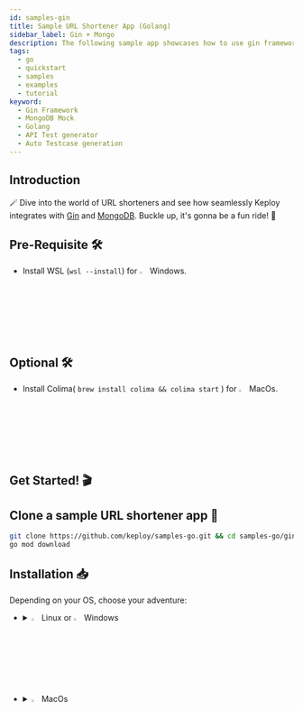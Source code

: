 ```yaml
---
id: samples-gin
title: Sample URL Shortener App (Golang)
sidebar_label: Gin + Mongo
description: The following sample app showcases how to use gin framework and the Keploy Platform.
tags:
  - go
  - quickstart
  - samples
  - examples
  - tutorial
keyword:
  - Gin Framework
  - MongoDB Mock
  - Golang
  - API Test generator
  - Auto Testcase generation
---
```


## Introduction

🪄 Dive into the world of URL shorteners and see how seamlessly Keploy integrates with [Gin](https://gin-gonic.com/) and [MongoDB](https://www.mongodb.com/). Buckle up, it's gonna be a fun ride! 🎢

## Pre-Requisite 🛠️

- Install WSL (`wsl --install`) for <img src="/docs/img/os/windows.png" alt="Windows" width="3%" /> Windows.

## Optional 🛠️

- Install Colima( `brew install colima && colima start` ) for <img src="/docs/img/os/macos.png" alt="MacOS" width="3%" /> MacOs.

## Get Started! 🎬

## Clone a sample URL shortener app 🧪

```bash
git clone https://github.com/keploy/samples-go.git && cd samples-go/gin-mongo
go mod download
```

## Installation 📥

Depending on your OS, choose your adventure:

- <details>
   <summary><img src="/docs/img/os/linux.png" alt="Linux" width="3%" /> Linux or <img src="/docs/img/os/windows.png" alt="Windows" width="3%" /> Windows</summary>

  Alright, let's equip ourselves with the **latest Keploy binary**:

  ```bash
  curl --silent --location "https://github.com/keploy/keploy/releases/latest/download/keploy_linux_amd64.tar.gz" | tar xz -C /tmp

  sudo mkdir -p /usr/local/bin && sudo mv /tmp/keploy /usr/local/bin && keploy
  ```

  If everything goes right, your screen should look a bit like this:

   <img src="/docs/img/code-snippets/install-keploy-logs.png" alt="Test Case Generator" width="50%" />

  Moving on...
   <details>
   <summary style={{ fontWeight: 'bold', fontSize: '1.17em', marginLeft: '0.5em' }}> Run App with <img src="/docs/img/os/docker.png" alt="Docker Container" width="3%" /> Docker </summary>

  #### Add alias for Keploy:

  ```bash
  alias keploy='sudo docker run --pull always --name keploy-v2 -p 16789:16789 --privileged --pid=host -it -v $(pwd):$(pwd) -w $(pwd) -v /sys/fs/cgroup:/sys/fs/cgroup -v /sys/kernel/debug:/sys/kernel/debug -v /sys/fs/bpf:/sys/fs/bpf -v /var/run/docker.sock:/var/run/docker.sock -v '"$HOME"'/.keploy-config:/root/.keploy-config -v '"$HOME"'/.keploy:/root/.keploy --rm ghcr.io/keploy/keploy'
  ```

  ### Lights, Camera, Record! 🎥

  Fire up the application and mongoDB instance with Keploy. Keep an eye on the two key flags:
  `-c`: Command to run the app (e.g., `docker compose up`).

  `--containerName`: The container name in the `docker-compose.yml` for traffic interception.

  ```bash
  keploy record -c "docker compose up" --containerName "ginMongoApp"
  ```

  Getting logs like this? Perfect! 👌

   <img src="/docs/img/code-snippets/keploy-record-docker.png" alt="Keploy Record Test case" width="100%" />
   <img src="/docs/img/code-snippets/keploy-record-docker2.png" alt="Keploy record mocks" width="100%" />

  🔥 Challenge time! Generate some test cases. How? Just **make some API calls**. Postman, Hoppscotch or even curl - take your pick!

  Let's make URLs short and sweet:

  #### Generate shortened url

  ```bash
  curl --request POST \
    --url http://localhost:8080/url \
    --header 'content-type: application/json' \
    --data '{
    "url": "https://google.com"
  }'
  ```

  Here's a peek of what you get:

  ```json
  {
    "ts": 1645540022,
    "url": "http://localhost:8080/Lhr4BWAi"
  }
  ```

  🎉 Woohoo! With a simple API call, you've crafted a test case with a mock! Dive into the Keploy directory and feast your eyes on the newly minted `test-1.yml` and `mocks.yml`

  ```yaml
  version: api.keploy.io/v1beta2
  kind: Http
  name: test-1
  spec:
    metadata: {}
    req:
      method: POST
      proto_major: 1
      proto_minor: 1
      url: http://localhost:8080/url
      header:
        Accept: "*/*"
        Content-Length: "33"
        Content-Type: application/json
        Host: localhost:8080
        User-Agent: curl/7.77.0
      body: |-
        {
          "url": "https://google.com"
        }
      body_type: ""
    resp:
      status_code: 200
      header:
        Content-Length: "65"
        Content-Type: application/json; charset=utf-8
        Date: Sun, 01 Oct 2023 15:15:47 GMT
      body: '{"ts":1696173347979970488,"url":"http://localhost:8080/Lhr4BWAi"}'
      body_type: ""
      status_message: ""
      proto_major: 0
      proto_minor: 0
    objects: []
    assertions:
      noise:
        - header.Date
    created: 1696173352
  ```

  this is how the generated **mock.yml** will look like:

  ```yaml
  version: api.keploy.io/v1beta2
  kind: Mongo
  name: mocks
  spec:
    metadata:
      operation: '{ OpMsg flags: 0, sections: [{ SectionSingle msg: {"update":"url-shortener","ordered":true,"writeConcern":{"w":"majority"},"lsid":{"id":{"$binary":{"base64":"eRaUQwDxR2qw3Jcbpn0Gfw==","subType":"04"}}},"$db":"keploy"} }, { SectionSingle identifier: updates , msgs: [ {"q":{"_id":"Lhr4BWAi"},"u":{"$set":{"_id":"Lhr4BWAi","created":{"$date":{"$numberLong":"1696173347975"}},"updated":{"$date":{"$numberLong":"1696173347975"}},"url":"https://google.com"}},"upsert":true} ] }], checksum: 0 }'
    requests:
      - header:
          length: 301
          requestId: 11
          responseTo: 0
          Opcode: 2013
        message:
          flagBits: 0
          sections:
            - '{ SectionSingle msg: {"update":"url-shortener","ordered":true,"writeConcern":{"w":"majority"},"lsid":{"id":{"$binary":{"base64":"eRaUQwDxR2qw3Jcbpn0Gfw==","subType":"04"}}},"$db":"keploy"} }'
            - '{ SectionSingle identifier: updates , msgs: [ {"q":{"_id":"Lhr4BWAi"},"u":{"$set":{"_id":"Lhr4BWAi","created":{"$date":{"$numberLong":"1696173347975"}},"updated":{"$date":{"$numberLong":"1696173347975"}},"url":"https://google.com"}},"upsert":true} ] }'
          checksum: 0
        read_delay: 41060962050
    responses:
      - header:
          length: 60
          requestId: 14
          responseTo: 11
          Opcode: 2013
        message:
          flagBits: 0
          sections:
            - '{ SectionSingle msg: {"n":{"$numberInt":"1"},"nModified":{"$numberInt":"1"},"ok":{"$numberDouble":"1.0"}} }'
          checksum: 0
        read_delay: 2506709
    created: 1696173347
  ---
  version: api.keploy.io/v1beta2
  kind: Mongo
  name: mocks
  spec:
    metadata:
      operation: '{ OpMsg flags: 0, sections: [{ SectionSingle msg: {"find":"url-shortener","filter":{"_id":"Lhr4BWAi"},"limit":{"$numberLong":"1"},"singleBatch":true,"lsid":{"id":{"$binary":{"base64":"eRaUQwDxR2qw3Jcbpn0Gfw==","subType":"04"}}},"$db":"keploy"} }], checksum: 0 }'
    requests:
      - header:
          length: 162
          requestId: 48
          responseTo: 0
          Opcode: 2013
        message:
          flagBits: 0
          sections:
            - '{ SectionSingle msg: {"find":"url-shortener","filter":{"_id":"Lhr4BWAi"},"limit":{"$numberLong":"1"},"singleBatch":true,"lsid":{"id":{"$binary":{"base64":"eRaUQwDxR2qw3Jcbpn0Gfw==","subType":"04"}}},"$db":"keploy"} }'
          checksum: 0
        read_delay: 355688136129
    responses:
      - header:
          length: 197
          requestId: 90
          responseTo: 48
          Opcode: 2013
        message:
          flagBits: 0
          sections:
            - '{ SectionSingle msg: {"cursor":{"firstBatch":[{"_id":"Lhr4BWAi","created":{"$date":{"$numberLong":"1696173347975"}},"updated":{"$date":{"$numberLong":"1696173347975"}},"url":"https://google.com"}],"id":{"$numberLong":"0"},"ns":"keploy.url-shortener"},"ok":{"$numberDouble":"1.0"}} }'
          checksum: 0
        read_delay: 4509611
    created: 1696173703
  ```

  _Time to perform more API magic!_
  Follow the breadcrumbs... or the shortened URLs:

  #### Redirect to original url from shortened url

  ```bash
  curl --request GET \  --url http://localhost:8080/Lhr4BWAi
  ```

  Or just type `http://localhost:8080/Lhr4BWAi` in your browser. Your choice!

  Spotted the new test and mock files in your project? High five! 🙌

  <img src="/docs/img/code-snippets/gin-mongo-test-sample.png" alt="Sample Keploy Test case and Mock for Gin MongoDB" width="100%" style={{ borderRadius: '5px' }}/>

  Want to see if everything works as expected?

  #### Run Tests

  Time to put things to the test 🧪

  ```bash
  keploy test -c "docker compose up" --containerName "ginMongoApp" --delay 10
  ```

  > The `--delay` flag? Oh, that's just giving your app a little breather (in seconds) before the test cases come knocking.

  Your results should be looking all _snazzy_, like this:

  <img src="/docs/img/code-snippets/url-shortner-test-result.png" alt="Sample Keploy Test Result Gin MongoDB" width="100%" style={{ borderRadius: '5px' }}/>

  Did you spot that the ts (timestamp) is showing some differences? Yep, time has a way of doing that! 🕰️

  Worry not, just add the ever-changing fields (like our **ts** here) to the **noise parameter** to **dodge those assertions**.

  > Pro tip: Add `body.ts` to noise in `test-x.yaml`.

  <img src="/docs/img/code-snippets/noise-addition.png" alt="Adding Noise to Test case Gin MongoDB" width="70%" style={{ borderRadius: '5px' }}/>

  Run that keploy record command once more and watch as everything falls into place with all tests passing!🌟

  Final thoughts? Dive deeper! Try different API calls, tweak the DB response in the `mocks.yml`, or fiddle with the request or response in `test-x.yml`. Run the tests again and see the magic unfold!✨👩‍💻👨‍💻✨

  ## Wrapping it up 🎉

  Congrats on the journey so far! You've seen Keploy's power, flexed your coding muscles, and had a bit of fun too! Now, go out there and keep exploring, innovating, and creating! Remember, with the right tools and a sprinkle of fun, anything's possible.😊🚀

  Happy coding! ✨👩‍💻👨‍💻✨

   </details>
   <br/>

   <details>
   <summary style={{ fontWeight: 'bold', fontSize: '1.17em', marginLeft: '0.5em' }}>Run App on 🐧 Linux  </summary>

  We'll be running our sample application right on Linux, but just to make things a tad more thrilling, we'll have the database (mongoDB) chill on Docker. Ready? Let's get the party started!🎉
  First things first, update the MongoDB URL to `localhost:27017` on **line 21** of our trusty `main.go` file.

  <img src="/docs/img/code-snippets/gin-mongo-linux-cmd.png" alt="Linux change Gin MongoDB" width="100%" style={{ borderRadius: '5px' }}/>

  #### 🍃 Kickstart MongoDB

  Let's breathe life into your mongo container. A simple spell should do the trick:

  ```bash
  docker compose up mongo
  ```

  ### 📼 Roll the Tape - Recording Time!

  Ready, set, record! Here's how:

  ```bash
  sudo -E env PATH=$PATH keploy record -c "go run main.go handler.go"
  ```

  Keep an eye out for the `-c `flag! It's the command charm to run the app. Whether you're using `go run main.go handler.go` or the binary path like `./test-app-url-shortener`, it's your call.
  If you're seeing logs that resemble the ones below, you're on the right track:

   <img src="/docs/img/code-snippets/keploy-record-docker.png" alt="Keploy Record Test case" width="100%" />
   <img src="/docs/img/code-snippets/keploy-record-docker2.png" alt="Keploy record mocks" width="100%" />

  Alright, magician! With the app alive and kicking, let's weave some test cases. The spell? Making some API calls! Postman, Hoppscotch, or the classic curl - pick your wand.

  #### Generate shortened url

  ✨ A pinch of URL magic:

  ```bash
  curl --request POST \
    --url http://localhost:8080/url \
    --header 'content-type: application/json' \
    --data '{
    "url": "https://google.com"
  }'
  ```

  And... voila! A shortened URL appears:

  ```json
  {
    "ts": 1645540022,
    "url": "http://localhost:8080/Lhr4BWAi"
  }
  ```

  Give yourself a pat on the back! With that simple spell, you've conjured up a test case with a mock! Explore the **Keploy directory** and you'll discover your handiwork in `test-1.yml` and `mocks.yml`.

  ```yaml
  version: api.keploy.io/v1beta2
  kind: Http
  name: test-1
  spec:
    metadata: {}
    req:
      method: POST
      proto_major: 1
      proto_minor: 1
      url: http://localhost:8080/url
      header:
        Accept: "*/*"
        Content-Length: "33"
        Content-Type: application/json
        Host: localhost:8080
        User-Agent: curl/7.77.0
      body: |-
        {
          "url": "https://google.com"
        }
      body_type: ""
    resp:
      status_code: 200
      header:
        Content-Length: "65"
        Content-Type: application/json; charset=utf-8
        Date: Sun, 01 Oct 2023 15:15:47 GMT
      body: '{"ts":1696173347979970488,"url":"http://localhost:8080/Lhr4BWAi"}'
      body_type: ""
      status_message: ""
      proto_major: 0
      proto_minor: 0
    objects: []
    assertions:
      noise:
        - header.Date
    created: 1696173352
  ```

  this is how the generated **mock.yml** will look like:

  ```yaml
  version: api.keploy.io/v1beta2
  kind: Mongo
  name: mocks
  spec:
    metadata:
      operation: '{ OpMsg flags: 0, sections: [{ SectionSingle msg: {"update":"url-shortener","ordered":true,"writeConcern":{"w":"majority"},"lsid":{"id":{"$binary":{"base64":"eRaUQwDxR2qw3Jcbpn0Gfw==","subType":"04"}}},"$db":"keploy"} }, { SectionSingle identifier: updates , msgs: [ {"q":{"_id":"Lhr4BWAi"},"u":{"$set":{"_id":"Lhr4BWAi","created":{"$date":{"$numberLong":"1696173347975"}},"updated":{"$date":{"$numberLong":"1696173347975"}},"url":"https://google.com"}},"upsert":true} ] }], checksum: 0 }'
    requests:
      - header:
          length: 301
          requestId: 11
          responseTo: 0
          Opcode: 2013
        message:
          flagBits: 0
          sections:
            - '{ SectionSingle msg: {"update":"url-shortener","ordered":true,"writeConcern":{"w":"majority"},"lsid":{"id":{"$binary":{"base64":"eRaUQwDxR2qw3Jcbpn0Gfw==","subType":"04"}}},"$db":"keploy"} }'
            - '{ SectionSingle identifier: updates , msgs: [ {"q":{"_id":"Lhr4BWAi"},"u":{"$set":{"_id":"Lhr4BWAi","created":{"$date":{"$numberLong":"1696173347975"}},"updated":{"$date":{"$numberLong":"1696173347975"}},"url":"https://google.com"}},"upsert":true} ] }'
          checksum: 0
        read_delay: 41060962050
    responses:
      - header:
          length: 60
          requestId: 14
          responseTo: 11
          Opcode: 2013
        message:
          flagBits: 0
          sections:
            - '{ SectionSingle msg: {"n":{"$numberInt":"1"},"nModified":{"$numberInt":"1"},"ok":{"$numberDouble":"1.0"}} }'
          checksum: 0
        read_delay: 2506709
    created: 1696173347
  ---
  version: api.keploy.io/v1beta2
  kind: Mongo
  name: mocks
  spec:
    metadata:
      operation: '{ OpMsg flags: 0, sections: [{ SectionSingle msg: {"find":"url-shortener","filter":{"_id":"Lhr4BWAi"},"limit":{"$numberLong":"1"},"singleBatch":true,"lsid":{"id":{"$binary":{"base64":"eRaUQwDxR2qw3Jcbpn0Gfw==","subType":"04"}}},"$db":"keploy"} }], checksum: 0 }'
    requests:
      - header:
          length: 162
          requestId: 48
          responseTo: 0
          Opcode: 2013
        message:
          flagBits: 0
          sections:
            - '{ SectionSingle msg: {"find":"url-shortener","filter":{"_id":"Lhr4BWAi"},"limit":{"$numberLong":"1"},"singleBatch":true,"lsid":{"id":{"$binary":{"base64":"eRaUQwDxR2qw3Jcbpn0Gfw==","subType":"04"}}},"$db":"keploy"} }'
          checksum: 0
        read_delay: 355688136129
    responses:
      - header:
          length: 197
          requestId: 90
          responseTo: 48
          Opcode: 2013
        message:
          flagBits: 0
          sections:
            - '{ SectionSingle msg: {"cursor":{"firstBatch":[{"_id":"Lhr4BWAi","created":{"$date":{"$numberLong":"1696173347975"}},"updated":{"$date":{"$numberLong":"1696173347975"}},"url":"https://google.com"}],"id":{"$numberLong":"0"},"ns":"keploy.url-shortener"},"ok":{"$numberDouble":"1.0"}} }'
          checksum: 0
        read_delay: 4509611
    created: 1696173703
  ```

  Now, the real fun begins. Let's weave more spells!

  #### Redirect to original url from shortened url

  🚀 Follow the URL road...!

  ```bash
  curl --request GET \  --url http://localhost:8080/Lhr4BWAi
  ```

  Or simply wander over to your browser and visit `http://localhost:8080/Lhr4BWAi`.

  Did you spot the new test and mock scrolls in your project library? Awesome! 👏

  <img src="/docs/img/code-snippets/gin-mongo-test-sample.png" alt="Sample Keploy Test case and Mock for Gin MongoDB" width="100%" style={{ borderRadius: '5px' }}/>

  ### Run Tests 🏁

  Ready to put your spells to the test?

  ```bash
  sudo -E env PATH=$PATH keploy test -c "go run main.go handler.go" --delay 10
  ```

  Did you spot that the ts (timestamp) is showing some differences? Yep, time has a way of doing that! 🕰️

  Worry not, just add the ever-changing fields (like our **ts** here) to the **noise parameter** to **dodge those assertions**.

  > Pro tip: Add `body.ts` to noise in `test-x.yaml`.

  <img src="/docs/img/code-snippets/noise-addition.png" alt="Adding Noise to Test case Gin MongoDB" width="70%" style={{ borderRadius: '5px' }}/>

  Run that keploy record command once more and watch as everything falls into place with all tests passing! 🌟

  Final thoughts? Dive deeper! Try different API calls, tweak the DB response in the `mocks.yml`, or fiddle with the request or response in `test-x.yml`. Run the tests again and see the magic unfold! ✨👩‍💻👨‍💻✨

  ## Wrapping it up 🎉

  Congrats on the journey so far! You've seen Keploy's power, flexed your coding muscles, and had a bit of fun too! Now, go out there and keep exploring, innovating, and creating! Remember, with the right tools and a sprinkle of fun, anything's possible. 😊🚀

  Happy coding! ✨👩‍💻👨‍💻✨
   </details>

   </details>

   <br/>

- <details>
   <summary><img src="/docs/img/os/macos.png" alt="MacOS" width="3%" /> MacOs </summary>

  Dive straight in, but first in case you're using **Keploy** with **Colima**, give it a gentle nudge with (`colima start`). Let's make sure it's awake and ready for action!

  ### Add alias for Keploy 🐰:

  For the sake of convenience (and a bit of Mac magic 🪄), let's set up a shortcut for Keploy:

  ### Use Keploy with Docker-Desktop

  Note: To run Keploy on MacOS through [Docker](https://docs.docker.com/desktop/release-notes/#4252) the version must be `4.25.2` or above.

  #### Creating Docker Volume

  ```bash
  docker volume create --driver local --opt type=debugfs --opt device=debugfs debugfs
  ```

  ```bash
  alias keploy='sudo docker run --pull always --name keploy-v2 -p 16789:16789 --privileged --pid=host -it -v $(pwd):$(pwd) -w $(pwd) -v /sys/fs/cgroup:/sys/fs/cgroup -v debugfs:/sys/kernel/debug:rw -v /sys/fs/bpf:/sys/fs/bpf -v /var/run/docker.sock:/var/run/docker.sock -v '"$HOME"'/.keploy-config:/root/.keploy-config -v '"$HOME"'/.keploy:/root/.keploy --rm ghcr.io/keploy/keploy'
  ```

  ### Use Keploy with Colima

  ```bash
  alias keploy='sudo docker run --pull always --name keploy-v2 -p 16789:16789 --privileged --pid=host -it -v $(pwd):$(pwd) -w $(pwd) -v /sys/fs/cgroup:/sys/fs/cgroup -v /sys/kernel/debug:/sys/kernel/debug -v /sys/fs/bpf:/sys/fs/bpf -v /var/run/docker.sock:/var/run/docker.sock -v '"$HOME"'/.keploy-config:/root/.keploy-config -v '"$HOME"'/.keploy:/root/.keploy --rm ghcr.io/keploy/keploy'
  ```

  ### Lights, Camera, Record! 🎥

  Fire up the application and mongoDB instance with Keploy. Keep an eye on the two key flags:
  `-c`: Command to run the app (e.g., `docker compose up`).

  `--containerName`: The container name in the `docker-compose.yml` for traffic interception.

  ```bash
  keploy record -c "docker compose up" --containerName "ginMongoApp"
  ```

  Getting logs like this? Perfect! 👌

   <img src="/docs/img/code-snippets/keploy-record-docker.png" alt="Keploy Record Test case" width="100%" />
   <img src="/docs/img/code-snippets/keploy-record-docker2.png" alt="Keploy record mocks" width="100%" />

  🔥 Challenge time! Generate some test cases. How? Just **make some API calls**. Postman, Hoppscotch or even curl - take your pick!

  Let's make URLs short and sweet:

  #### Generate shortened url

  ```bash
  curl --request POST \
    --url http://localhost:8080/url \
    --header 'content-type: application/json' \
    --data '{
    "url": "https://google.com"
  }'
  ```

  Here's a peek of what you get:

  ```json
  {
    "ts": 1645540022,
    "url": "http://localhost:8080/Lhr4BWAi"
  }
  ```

  🎉 Woohoo! With a simple API call, you've crafted a test case with a mock! Dive into the Keploy directory and feast your eyes on the newly minted `test-1.yml` and `mocks.yml`

  ```yaml
  version: api.keploy.io/v1beta2
  kind: Http
  name: test-1
  spec:
    metadata: {}
    req:
      method: POST
      proto_major: 1
      proto_minor: 1
      url: http://localhost:8080/url
      header:
        Accept: "*/*"
        Content-Length: "33"
        Content-Type: application/json
        Host: localhost:8080
        User-Agent: curl/7.77.0
      body: |-
        {
          "url": "https://google.com"
        }
      body_type: ""
    resp:
      status_code: 200
      header:
        Content-Length: "65"
        Content-Type: application/json; charset=utf-8
        Date: Sun, 01 Oct 2023 15:15:47 GMT
      body: '{"ts":1696173347979970488,"url":"http://localhost:8080/Lhr4BWAi"}'
      body_type: ""
      status_message: ""
      proto_major: 0
      proto_minor: 0
    objects: []
    assertions:
      noise:
        - header.Date
    created: 1696173352
  ```

  this is how the generated **mock.yml** will look like:

  ```yaml
  version: api.keploy.io/v1beta2
  kind: Mongo
  name: mocks
  spec:
    metadata:
      operation: '{ OpMsg flags: 0, sections: [{ SectionSingle msg: {"update":"url-shortener","ordered":true,"writeConcern":{"w":"majority"},"lsid":{"id":{"$binary":{"base64":"eRaUQwDxR2qw3Jcbpn0Gfw==","subType":"04"}}},"$db":"keploy"} }, { SectionSingle identifier: updates , msgs: [ {"q":{"_id":"Lhr4BWAi"},"u":{"$set":{"_id":"Lhr4BWAi","created":{"$date":{"$numberLong":"1696173347975"}},"updated":{"$date":{"$numberLong":"1696173347975"}},"url":"https://google.com"}},"upsert":true} ] }], checksum: 0 }'
    requests:
      - header:
          length: 301
          requestId: 11
          responseTo: 0
          Opcode: 2013
        message:
          flagBits: 0
          sections:
            - '{ SectionSingle msg: {"update":"url-shortener","ordered":true,"writeConcern":{"w":"majority"},"lsid":{"id":{"$binary":{"base64":"eRaUQwDxR2qw3Jcbpn0Gfw==","subType":"04"}}},"$db":"keploy"} }'
            - '{ SectionSingle identifier: updates , msgs: [ {"q":{"_id":"Lhr4BWAi"},"u":{"$set":{"_id":"Lhr4BWAi","created":{"$date":{"$numberLong":"1696173347975"}},"updated":{"$date":{"$numberLong":"1696173347975"}},"url":"https://google.com"}},"upsert":true} ] }'
          checksum: 0
        read_delay: 41060962050
    responses:
      - header:
          length: 60
          requestId: 14
          responseTo: 11
          Opcode: 2013
        message:
          flagBits: 0
          sections:
            - '{ SectionSingle msg: {"n":{"$numberInt":"1"},"nModified":{"$numberInt":"1"},"ok":{"$numberDouble":"1.0"}} }'
          checksum: 0
        read_delay: 2506709
    created: 1696173347
  ---
  version: api.keploy.io/v1beta2
  kind: Mongo
  name: mocks
  spec:
    metadata:
      operation: '{ OpMsg flags: 0, sections: [{ SectionSingle msg: {"find":"url-shortener","filter":{"_id":"Lhr4BWAi"},"limit":{"$numberLong":"1"},"singleBatch":true,"lsid":{"id":{"$binary":{"base64":"eRaUQwDxR2qw3Jcbpn0Gfw==","subType":"04"}}},"$db":"keploy"} }], checksum: 0 }'
    requests:
      - header:
          length: 162
          requestId: 48
          responseTo: 0
          Opcode: 2013
        message:
          flagBits: 0
          sections:
            - '{ SectionSingle msg: {"find":"url-shortener","filter":{"_id":"Lhr4BWAi"},"limit":{"$numberLong":"1"},"singleBatch":true,"lsid":{"id":{"$binary":{"base64":"eRaUQwDxR2qw3Jcbpn0Gfw==","subType":"04"}}},"$db":"keploy"} }'
          checksum: 0
        read_delay: 355688136129
    responses:
      - header:
          length: 197
          requestId: 90
          responseTo: 48
          Opcode: 2013
        message:
          flagBits: 0
          sections:
            - '{ SectionSingle msg: {"cursor":{"firstBatch":[{"_id":"Lhr4BWAi","created":{"$date":{"$numberLong":"1696173347975"}},"updated":{"$date":{"$numberLong":"1696173347975"}},"url":"https://google.com"}],"id":{"$numberLong":"0"},"ns":"keploy.url-shortener"},"ok":{"$numberDouble":"1.0"}} }'
          checksum: 0
        read_delay: 4509611
    created: 1696173703
  ```

  _Time to perform more API magic!_
  Follow the breadcrumbs... or the shortened URLs:

  #### Redirect to original url from shortened url

  ```bash
  curl --request GET \  --url http://localhost:8080/Lhr4BWAi
  ```

  Or just type `http://localhost:8080/Lhr4BWAi` in your browser. Your choice!

  Spotted the new test and mock files in your project? High five! 🙌

  <img src="/docs/img/code-snippets/gin-mongo-test-sample.png" alt="Sample Keploy Test case and Mock for Gin MongoDB" width="100%" style={{ borderRadius: '5px' }}/>

  Want to see if everything works as expected?

  #### Run Tests

  Time to put things to the test 🧪

  ```bash
  keploy test -c "docker compose up" --containerName "ginMongoApp" --delay 10
  ```

  > The `--delay` flag? Oh, that's just giving your app a little breather (in seconds) before the test cases come knocking.

  Your results should be looking all _snazzy_, like this:

  <img src="/docs/img/code-snippets/url-shortner-test-result.png" alt="Sample Keploy Test Result Gin MongoDB" width="100%" style={{ borderRadius: '5px' }}/>

  Did you spot that the ts (timestamp) is showing some differences? Yep, time has a way of doing that! 🕰️

  Worry not, just add the ever-changing fields (like our **ts** here) to the **noise parameter** to **dodge those assertions**.

  > Pro tip: Add `body.ts` to noise in `test-x.yaml`.

  <img src="/docs/img/code-snippets/noise-addition.png" alt="Adding Noise to Test case Gin MongoDB" width="70%" style={{ borderRadius: '5px' }}/>

  Run that keploy record command once more and watch as everything falls into place with all tests passing! 🌟

  Final thoughts? Dive deeper! Try different API calls, tweak the DB response in the `mocks.yml`, or fiddle with the request or response in `test-x.yml`. Run the tests again and see the magic unfold! ✨👩‍💻👨‍💻✨

  ## Wrapping it up 🎉

  Congrats on the journey so far! You've seen Keploy's power, flexed your coding muscles, and had a bit of fun too! Now, go out there and keep exploring, innovating, and creating! Remember, with the right tools and a sprinkle of fun, anything's possible. 😊🚀

  Happy coding! ✨👩‍💻👨‍💻✨
   </details>
